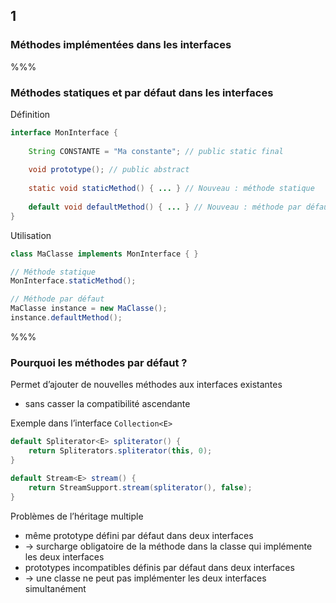 <!-- .slide: data-background-image="images/java-cup.svg" data-background-size="400px" class="chapter" -->
## 1
### Méthodes implémentées dans les interfaces


%%%


<!-- .slide: class="slide" data-background-image="images/java-cup.svg" data-background-size="400px" -->
### Méthodes statiques et par défaut dans les interfaces

Définition

```java
interface MonInterface {
 
	String CONSTANTE = "Ma constante"; // public static final
	
	void prototype(); // public abstract
	
	static void staticMethod() { ... } // Nouveau : méthode statique
	
	default void defaultMethod() { ... } // Nouveau : méthode par défaut
}
```

Utilisation

```java
class MaClasse implements MonInterface { }

// Méthode statique
MonInterface.staticMethod();

// Méthode par défaut
MaClasse instance = new MaClasse();
instance.defaultMethod();
```


%%%


<!-- .slide: class="slide" data-background-image="images/java-cup.svg" data-background-size="400px" -->
### Pourquoi les méthodes par défaut ?

Permet d’ajouter de nouvelles méthodes aux interfaces existantes
 - sans casser la compatibilité ascendante

Exemple dans l’interface `Collection<E>`
```java
default Spliterator<E> spliterator() {
	return Spliterators.spliterator(this, 0);
}

default Stream<E> stream() {
	return StreamSupport.stream(spliterator(), false);
}
```

<!-- .element: class="icon warn" -->Problèmes de l’héritage multiple
 - même prototype défini par défaut dans deux interfaces
  - &rarr; surcharge obligatoire de la méthode dans la classe qui implémente les deux interfaces
 - prototypes incompatibles définis par défaut dans deux interfaces
  - &rarr; une classe ne peut pas implémenter les deux interfaces simultanément 